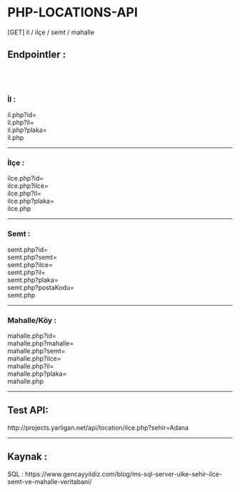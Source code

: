 # PHP-LOCATIONS-API
[GET] il / ilçe / semt / mahalle
<br>
<h2>Endpointler :<h2><br>
  <h3>İl :</h3>
    il.php?id=<br>
    il.php?il=<br>
    il.php?plaka=<br>
    il.php<br>
  <hr>
  <h3>İlçe :</h3>
    ilce.php?id=<br>
    ilce.php?ilce=<br>
    ilce.php?il=<br>
    ilce.php?plaka=<br>
    ilce.php<br>
  <hr>
  <h3>Semt :</h3>
    semt.php?id=<br>
    semt.php?semt=<br>
    semt.php?ilce=<br>
    semt.php?il=<br>
    semt.php?plaka=<br>
    semt.php?postaKodu=<br>
    semt.php<br>
  <hr>
  <h3>Mahalle/Köy :</h3>
    mahalle.php?id=<br>
    mahalle.php?mahalle=<br>
    mahalle.php?semt=<br>
    mahalle.php?ilce=<br>
    mahalle.php?il=<br>
    mahalle.php?plaka=<br>
    mahalle.php<br>
    
  <hr>
  <h2>Test API:</h2>
  http://projects.yarligan.net/api/location/ilce.php?sehir=Adana

  <hr>
<h2>Kaynak :</h2>
SQL : https://www.gencayyildiz.com/blog/ms-sql-server-ulke-sehir-ilce-semt-ve-mahalle-veritabani/
